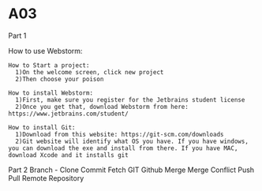 # A03

Part 1

  How to use Webstorm:

    How to Start a project:
      1)On the welcome screen, click new project
      2)Then choose your poison
      
    How to install Webstorm:
      1)First, make sure you register for the Jetbrains student license
      2)Once you get that, download Webstorm from here:     https://www.jetbrains.com/student/
      
    How to install Git:
      1)Download from this website: https://git-scm.com/downloads
      2)Git website will identify what OS you have. If you have windows, you can download the exe and install from there. If you have MAC, download Xcode and it installs git

      
    
    
   
Part 2
  Branch - 
  Clone
  Commit
  Fetch
  GIT
  Github
  Merge
  Merge Conflict
  Push
  Pull
  Remote
  Repository
